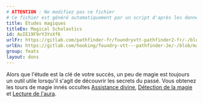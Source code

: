 ```yaml
---
# ATTENTION : Ne modifiez pas ce fichier
# Ce fichier est généré automatiquement par un script d'après les données du module Foundry VTT officiel et de sa traduction
title: Études magiques
titleEn: Magical Scholastics
id: AuIE19F9rY3YvXf6
urlFr: https://gitlab.com/pathfinder-fr/foundryvtt-pathfinder2-fr/-/blob/master/data/feats/AuIE19F9rY3YvXf6.htm
urlEn: https://gitlab.com/hooking/foundry-vtt---pathfinder-2e/-/blob/master/packs/data/feats.db/magical-scholastics.json
group: feats
layout: dons
---
```

Alors que l'étude est la clé de votre succès, un peu de magie est toujours un outil utile lorsqu'il s'agit de découvrir les secrets du passé. Vous obtenez les tours de magie innés occultes [Assistance divine](../spells/assistance-divine.md), [Détection de la magie](../actions/détection-de-la-magie.md) et [Lecture de l'aura](../spells/lecture-de-l-aura.md).


